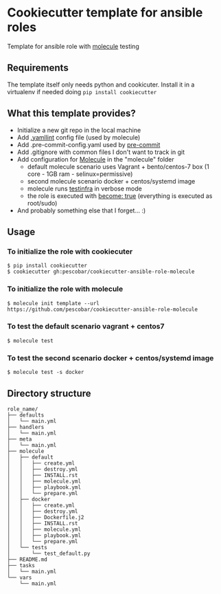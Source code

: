# Cookiecutter template for ansible roles

Template for ansible role with [molecule](https://molecule.readthedocs.io/en/latest/) testing

## Requirements

The template itself only needs python and cookicuter. Install it in a virtualenv if needed doing `pip install cookiecutter`

## What this template provides?

* Initialize a new git repo in the local machine
* Add [.yamllint](https://github.com/adrienverge/yamllint) config file (used by molecule)
* Add .pre-commit-config.yaml used by [pre-commit](http://pre-commit.com/)
* Add .gitignore with common files I don't want to track in git
* Add configuration for [Molecule](http://molecule.readthedocs.io) in the "molecule" folder
  * default molecule scenario uses Vagrant + bento/centos-7 box (1 core - 1GB ram - selinux=permissive)
  * second molecule scenario docker + centos/systemd image
  * molecule runs [testinfra](https://testinfra.readthedocs.io) in verbose mode
  * the role is executed with [become: true](https://github.com/pescobar/cookiecutter-ansible-role-molecule/blob/master/%7B%7Bcookiecutter.role_name%7D%7D/molecule/default/molecule.yml#L16-L18) (everything is executed as root/sudo)
* And probably something else that I forget... :)

## Usage

### To initialize the role with cookiecuter
```
$ pip install cookiecutter
$ cookiecutter gh:pescobar/cookiecutter-ansible-role-molecule
```

### To initialize the role with molecule

```
$ molecule init template --url https://github.com/pescobar/cookiecutter-ansible-role-molecule
```

### To test the default scenario vagrant + centos7
```
$ molecule test
```

### To test the second scenario docker + centos/systemd image
```
$ molecule test -s docker
```

## Directory structure
```
role_name/
├── defaults
│   └── main.yml
├── handlers
│   └── main.yml
├── meta
│   └── main.yml
├── molecule
│   ├── default
│   │   ├── create.yml
│   │   ├── destroy.yml
│   │   ├── INSTALL.rst
│   │   ├── molecule.yml
│   │   ├── playbook.yml
│   │   └── prepare.yml
│   ├── docker
│   │   ├── create.yml
│   │   ├── destroy.yml
│   │   ├── Dockerfile.j2
│   │   ├── INSTALL.rst
│   │   ├── molecule.yml
│   │   ├── playbook.yml
│   │   └── prepare.yml
│   └── tests
│       └── test_default.py
├── README.md
├── tasks
│   └── main.yml
└── vars
    └── main.yml
```

